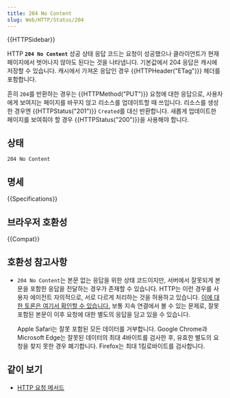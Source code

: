 ```yaml
---
title: 204 No Content
slug: Web/HTTP/Status/204
---
```


{{HTTPSidebar}}

HTTP **`204 No Content`** 성공 상태 응답 코드는 요청이 성공했으나 클라이언트가 현재 페이지에서 벗어나지 않아도 된다는 것을 나타냅니다. 기본값에서 204 응답은 캐시에 저장할 수 있습니다. 캐시에서 가져온 응답인 경우 {{HTTPHeader("ETag")}} 헤더를 포함합니다.

흔히 `204`를 반환하는 경우는 {{HTTPMethod("PUT")}} 요청에 대한 응답으로, 사용자에게 보여지는 페이지를 바꾸지 않고 리소스를 업데이트할 때 쓰입니다. 리소스를 생성한 경우엔 {{HTTPStatus("201")}} `Created`를 대신 반환합니다. 새롭게 업데이트한 페이지를 보여줘야 할 경우 {{HTTPStatus("200")}}을 사용해야 합니다.

## 상태

```
204 No Content
```

## 명세

{{Specifications}}

## 브라우저 호환성

{{Compat}}

## 호환성 참고사항

- `204 No Content`는 본문 없는 응답을 위한 상태 코드이지만, 서버에서 잘못되게 본문을 포함한 응답을 전달하는 경우가 존재할 수 있습니다. HTTP는 이런 경우를 사용자 에이전트 자의적으로, 서로 다르게 처리하는 것을 허용하고 있습니다. [이에 대한 토론은 여기서 확인할 수 있습니다.](https://github.com/httpwg/http-core/issues/26) 보통 지속 연결에서 볼 수 있는 문제로, 잘못 포함된 본문이 이후 요청에 대한 별도의 응답을 담고 있을 수 있습니다.

  Apple Safari는 잘못 포함된 모든 데이터를 거부합니다. Google Chrome과 Microsoft Edge는 잘못된 데이터의 최대 4바이트를 검사한 후, 유효한 별도의 요청을 찾지 못한 경우 폐기합니다. Firefox는 최대 1킬로바이트를 검사합니다.

## 같이 보기

- [HTTP 요청 메서드](/ko/docs/Web/HTTP/Methods)
